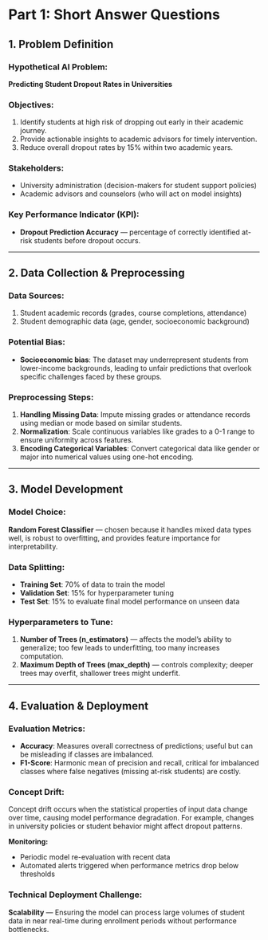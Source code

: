 # Part 1: Short Answer Questions

## 1. Problem Definition

### Hypothetical AI Problem:  
**Predicting Student Dropout Rates in Universities**

### Objectives:  
1. Identify students at high risk of dropping out early in their academic journey.  
2. Provide actionable insights to academic advisors for timely intervention.  
3. Reduce overall dropout rates by 15% within two academic years.

### Stakeholders:  
- University administration (decision-makers for student support policies)  
- Academic advisors and counselors (who will act on model insights)

### Key Performance Indicator (KPI):  
- **Dropout Prediction Accuracy** — percentage of correctly identified at-risk students before dropout occurs.

---

## 2. Data Collection & Preprocessing

### Data Sources:  
1. Student academic records (grades, course completions, attendance)  
2. Student demographic data (age, gender, socioeconomic background)

### Potential Bias:  
- **Socioeconomic bias**: The dataset may underrepresent students from lower-income backgrounds, leading to unfair predictions that overlook specific challenges faced by these groups.

### Preprocessing Steps:  
1. **Handling Missing Data**: Impute missing grades or attendance records using median or mode based on similar students.  
2. **Normalization**: Scale continuous variables like grades to a 0-1 range to ensure uniformity across features.  
3. **Encoding Categorical Variables**: Convert categorical data like gender or major into numerical values using one-hot encoding.

---

## 3. Model Development

### Model Choice:  
**Random Forest Classifier** — chosen because it handles mixed data types well, is robust to overfitting, and provides feature importance for interpretability.

### Data Splitting:  
- **Training Set**: 70% of data to train the model  
- **Validation Set**: 15% for hyperparameter tuning  
- **Test Set**: 15% to evaluate final model performance on unseen data

### Hyperparameters to Tune:  
1. **Number of Trees (n_estimators)** — affects the model’s ability to generalize; too few leads to underfitting, too many increases computation.  
2. **Maximum Depth of Trees (max_depth)** — controls complexity; deeper trees may overfit, shallower trees might underfit.

---

## 4. Evaluation & Deployment

### Evaluation Metrics:  
- **Accuracy**: Measures overall correctness of predictions; useful but can be misleading if classes are imbalanced.  
- **F1-Score**: Harmonic mean of precision and recall, critical for imbalanced classes where false negatives (missing at-risk students) are costly.

### Concept Drift:  
Concept drift occurs when the statistical properties of input data change over time, causing model performance degradation. For example, changes in university policies or student behavior might affect dropout patterns.

**Monitoring:**  
- Periodic model re-evaluation with recent data  
- Automated alerts triggered when performance metrics drop below thresholds

### Technical Deployment Challenge:  
**Scalability** — Ensuring the model can process large volumes of student data in near real-time during enrollment periods without performance bottlenecks.


